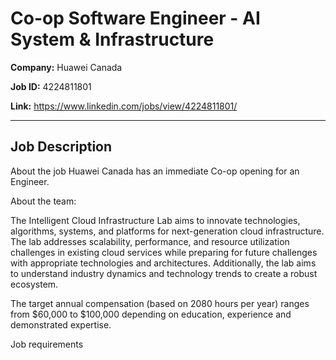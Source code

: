 # Co-op Software Engineer - AI System & Infrastructure

**Company:** Huawei Canada

**Job ID:** 4224811801

**Link:** https://www.linkedin.com/jobs/view/4224811801/

---

## Job Description

About the job
Huawei Canada has an immediate Co-op opening for an Engineer.

About the team:

The Intelligent Cloud Infrastructure Lab aims to innovate technologies, algorithms, systems, and platforms for next-generation cloud infrastructure. The lab addresses scalability, performance, and resource utilization challenges in existing cloud services while preparing for future challenges with appropriate technologies and architectures. Additionally, the lab aims to understand industry dynamics and technology trends to create a robust ecosystem.





The target annual compensation (based on 2080 hours per year) ranges from $60,000 to $100,000 depending on education, experience and demonstrated expertise.

Job requirements
